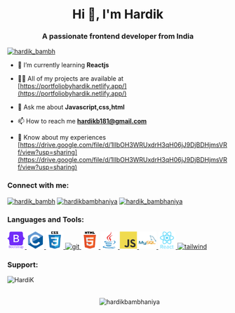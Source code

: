 <h1 align="center">Hi 👋, I'm Hardik</h1>
<h3 align="center">A passionate frontend developer from India</h3>

<p align="left"> <a href="https://twitter.com/hardik_bambh" target="blank"><img src="https://img.shields.io/twitter/follow/hardik_bambh?logo=twitter&style=for-the-badge" alt="hardik_bambh" /></a> </p>

- 🌱 I’m currently learning **Reactjs**

- 👨‍💻 All of my projects are available at [https://portfoliobyhardik.netlify.app/](https://portfoliobyhardik.netlify.app/)

- 💬 Ask me about **Javascript,css,html**

- 📫 How to reach me **hardikb181@gmail.com**

- 📄 Know about my experiences [https://drive.google.com/file/d/1IlbOH3WRUxdrH3qH06jJ9DjBDHjmsVRf/view?usp=sharing](https://drive.google.com/file/d/1IlbOH3WRUxdrH3qH06jJ9DjBDHjmsVRf/view?usp=sharing)

<h3 align="left">Connect with me:</h3>
<p align="left">
<a href="https://twitter.com/hardik_bambh" target="blank"><img align="center" src="https://raw.githubusercontent.com/rahuldkjain/github-profile-readme-generator/master/src/images/icons/Social/twitter.svg" alt="hardik_bambh" height="30" width="40" /></a>
<a href="https://linkedin.com/in/hardikbambhaniya" target="blank"><img align="center" src="https://raw.githubusercontent.com/rahuldkjain/github-profile-readme-generator/master/src/images/icons/Social/linked-in-alt.svg" alt="hardikbambhaniya" height="30" width="40" /></a>
<a href="https://instagram.com/hardik_bambhaniya" target="blank"><img align="center" src="https://raw.githubusercontent.com/rahuldkjain/github-profile-readme-generator/master/src/images/icons/Social/instagram.svg" alt="hardik_bambhaniya" height="30" width="40" /></a>
</p>

<h3 align="left">Languages and Tools:</h3>
<p align="left"> <a href="https://getbootstrap.com" target="_blank" rel="noreferrer"> <img src="https://raw.githubusercontent.com/devicons/devicon/master/icons/bootstrap/bootstrap-plain-wordmark.svg" alt="bootstrap" width="40" height="40"/> </a> <a href="https://www.cprogramming.com/" target="_blank" rel="noreferrer"> <img src="https://raw.githubusercontent.com/devicons/devicon/master/icons/c/c-original.svg" alt="c" width="40" height="40"/> </a> <a href="https://www.w3schools.com/css/" target="_blank" rel="noreferrer"> <img src="https://raw.githubusercontent.com/devicons/devicon/master/icons/css3/css3-original-wordmark.svg" alt="css3" width="40" height="40"/> </a> <a href="https://git-scm.com/" target="_blank" rel="noreferrer"> <img src="https://www.vectorlogo.zone/logos/git-scm/git-scm-icon.svg" alt="git" width="40" height="40"/> </a> <a href="https://www.w3.org/html/" target="_blank" rel="noreferrer"> <img src="https://raw.githubusercontent.com/devicons/devicon/master/icons/html5/html5-original-wordmark.svg" alt="html5" width="40" height="40"/> </a> <a href="https://www.java.com" target="_blank" rel="noreferrer"> <img src="https://raw.githubusercontent.com/devicons/devicon/master/icons/java/java-original.svg" alt="java" width="40" height="40"/> </a> <a href="https://developer.mozilla.org/en-US/docs/Web/JavaScript" target="_blank" rel="noreferrer"> <img src="https://raw.githubusercontent.com/devicons/devicon/master/icons/javascript/javascript-original.svg" alt="javascript" width="40" height="40"/> </a> <a href="https://www.mysql.com/" target="_blank" rel="noreferrer"> <img src="https://raw.githubusercontent.com/devicons/devicon/master/icons/mysql/mysql-original-wordmark.svg" alt="mysql" width="40" height="40"/> </a> <a href="https://reactjs.org/" target="_blank" rel="noreferrer"> <img src="https://raw.githubusercontent.com/devicons/devicon/master/icons/react/react-original-wordmark.svg" alt="react" width="40" height="40"/> </a> <a href="https://tailwindcss.com/" target="_blank" rel="noreferrer"> <img src="https://www.vectorlogo.zone/logos/tailwindcss/tailwindcss-icon.svg" alt="tailwind" width="40" height="40"/> </a> </p>

<h3 align="left">Support:</h3>
<p><a href="https://www.buymeacoffee.com/HardiK"> <img align="left" src="https://cdn.buymeacoffee.com/buttons/v2/default-yellow.png" height="50" width="210" alt="HardiK" /></a></p><br><br>

<p><img align="center" src="https://github-readme-stats.vercel.app/api/top-langs?username=hardikbambhaniya&show_icons=true&locale=en&layout=compact" alt="hardikbambhaniya" /></p>
